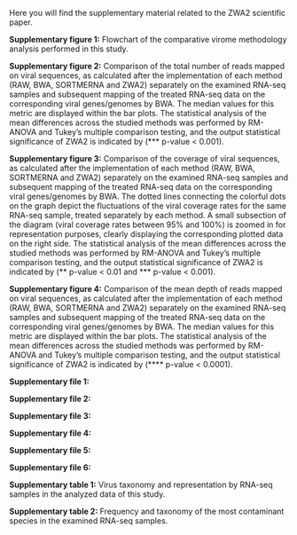 Here you will find the supplementary material related to the ZWA2 scientific paper.

**Supplementary figure 1:** Flowchart of the comparative virome methodology analysis performed in this study.

**Supplementary figure 2:** Comparison of the total number of reads mapped on viral sequences, as calculated after the implementation of each method (RAW, BWA, SORTMERNA and ZWA2) separately on the examined RNA-seq samples and subsequent mapping of the treated RNA-seq data on the corresponding viral genes/genomes by BWA. The median values for this metric are displayed within the bar plots. The statistical analysis of the mean differences across the studied methods was performed by RM-ANOVA and Tukey’s multiple comparison testing, and the output statistical significance of ZWA2 is indicated by (*** p-value < 0.001).

**Supplementary figure 3:** Comparison of the coverage of viral sequences, as calculated after the implementation of each method (RAW, BWA, SORTMERNA and ZWA2) separately on the examined RNA-seq samples and subsequent mapping of the treated RNA-seq data on the corresponding viral genes/genomes by BWA. The dotted lines connecting the colorful dots on the graph depict the fluctuations of the viral coverage rates for the same RNA-seq sample, treated separately by each method. A small subsection of the diagram (viral coverage rates between 95% and 100%) is zoomed in for representation purposes, clearly displaying the corresponding plotted data on the right side. The statistical analysis of the mean differences across the studied methods was performed by RM-ANOVA and Tukey’s multiple comparison testing, and the output statistical significance of ZWA2 is indicated by (** p-value < 0.01 and *** p-value < 0.001).

**Supplementary figure 4:** Comparison of the mean depth of reads mapped on viral sequences, as calculated after the implementation of each method (RAW, BWA, SORTMERNA and ZWA2) separately on the examined RNA-seq samples and subsequent mapping of the treated RNA-seq data on the corresponding viral genes/genomes by BWA. The median values for this metric are displayed within the bar plots. The statistical analysis of the mean differences across the studied methods was performed by RM-ANOVA and Tukey’s multiple comparison testing, and the output statistical significance of ZWA2 is indicated by (**** p-value < 0.0001).

**Supplementary file 1:**

**Supplementary file 2:**

**Supplementary file 3:**

**Supplementary file 4:**

**Supplementary file 5:**

**Supplementary file 6:**

**Supplementary table 1:** Virus taxonomy and representation by RNA-seq samples in the analyzed data of this study.

**Supplementary table 2:** Frequency and taxonomy of the most contaminant species in the examined RNA-seq samples.
